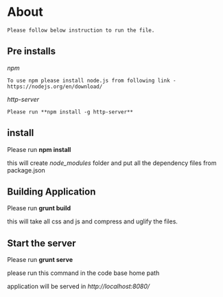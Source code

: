 About
=====

    Please follow below instruction to run the file.

Pre installs
-------------
*npm*

    To use npm please install node.js from following link - https://nodejs.org/en/download/

*http-server*

    Please run **npm install -g http-server**

install
---------

Please run **npm install**

this will create *node_modules* folder and put all the dependency files from package.json

Building Application
----------------------

Please run **grunt build**

this will take all css and js and compress and uglify the files.

Start the server
------------------

Please run **grunt serve** 

please run this command in the code base home path

application will be served in *http://localhost:8080/*

    

